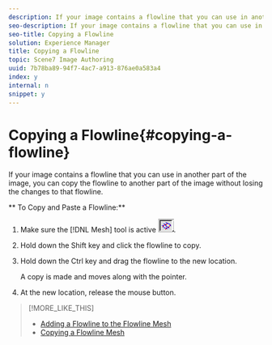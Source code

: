 ```yaml
---
description: If your image contains a flowline that you can use in another part of the image, you can copy the flowline to another part of the image without losing the changes to that flowline.
seo-description: If your image contains a flowline that you can use in another part of the image, you can copy the flowline to another part of the image without losing the changes to that flowline.
seo-title: Copying a Flowline
solution: Experience Manager
title: Copying a Flowline
topic: Scene7 Image Authoring
uuid: 7b78ba89-94f7-4ac7-a913-876ae0a583a4
index: y
internal: n
snippet: y
---
```


# Copying a Flowline{#copying-a-flowline}

If your image contains a flowline that you can use in another part of the image, you can copy the flowline to another part of the image without losing the changes to that flowline.

 ** To Copy and Paste a Flowline:** 

1. Make sure the [!DNL Mesh] tool is active ![](assets/mesh_tool.png).
1. Hold down the Shift key and click the flowline to copy.
1. Hold down the Ctrl key and drag the flowline to the new location.

   A copy is made and moves along with the pointer. 

1. At the new location, release the mouse button.

>[!MORE_LIKE_THIS]
>
>* [Adding a Flowline to the Flowline Mesh](../../c-vat-flow-pg/c-vat-flow-mesh-tech/t-vat-add-flow-mesh.md#task-091c0660b0d54d1d90dce853541e3117)
>* [Copying a Flowline Mesh](../../c-vat-flow-pg/c-vat-flow-mesh-tech/t-vat-copy-flow-mesh.md#task-c63e4b41b596469dab4b4ee17a3ae6a5)
